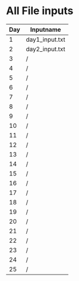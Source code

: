# All File inputs
| Day  | Inputname |
| ------------- | ------------- |
|  1  | day1_input.txt |
|  2  | day2_input.txt |
|  3  | / |
|  4  | / |
|  5  | / |
|  6  | / |
|  7  | / |
|  8  | / |
|  9  | / |
| 10  | / |
| 11  | / |
| 12  | / |
| 13  | / |
| 14  | / |
| 15  | / |
| 16  | / |
| 17  | / |
| 18  | / |
| 19  | / |
| 20  | / |
| 21  | / |
| 22  | / |
| 23  | / |
| 24  | / |
| 25  | / |
